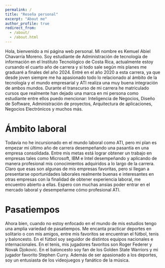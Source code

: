 ```yaml
---
permalink: /
title: "Reseña personal"
excerpt: "About me"
author_profile: true
redirect_from: 
  - /about/
  - /about.html
---
```


Hola, bienvenido a mi página web personal. Mi nombre es Kemuel Abiel Chavarría Moreno. Soy estudiante de Administración de tecnología de información en el Instituto Tecnológico de Costa Rica, actualmente estoy cursando el cuarto año de carrera y si todo sale según mis planes me graduaré a finales del año 2024. Entré en el año 2020 a esta carrera, ya que desde joven siempre me ha apasionado todo lo relacionado al ámbito de la tecnología y el mundo empresarial y ATI realiza una muy buena integración de ambos mundos. Durante el transcurso de mi carrera he matriculado cursos que realmente han dejado una marca en mi persona como estudiante entre ellos puedo mencionar: Inteligencia de Negocios, Diseño de Software, Administración de proyectos, Arquitectura de aplicaciones, Negocios Electrónicos y muchos más.

Ámbito laboral
======
Todavía no he incursionado en el mundo laboral como ATI, pero mi plan es empezar mi último año de carrera desempeñando una pasantía en una empresa consolidada. Entre mis metas está lograr obtener un trabajo en empresas tales como Microsoft, IBM e Intel desempeñando y aplicando de manera profesional mis conocimientos adquiridos a lo largo de la carrera. Claro que esas son algunas de mis empresas favoritas, pero si llegan a presentarse oportunidades laborales realmente buenas e interesantes en otras empresas con la finalidad de obtener experiencia laboral, me encuentro abierto a ellas. Espero con muchas ansias poder entrar en el mercado laboral y desempeñarme cómo profesional ATI.

Pasatiempos
======
Ahora bien, cuando no estoy enfocado en el mundo de mis estudios tengo una amplia variedad de pasatiempos. Me encanta practicar deportes en solitario o con mis amigos, entre mis favoritos se encuentran el fútbol, tenis y baloncesto. En el fútbol soy seguidor de distintos equipos nacionales e internacionales. En el tenis, mis jugadores favoritos son Roger Federer y Novak Djokovic. En el baloncesto soy fan de los Golden State Warriors y mi jugador favorito Stephen Curry. Además de ser apasionado a los deportes, soy un entusiasta de los videojuegos y fanático de la música.

